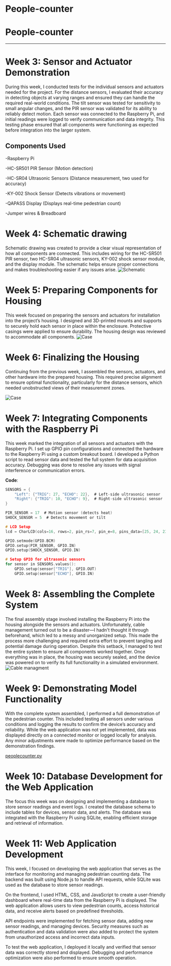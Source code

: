 # People-counter
# People-counter
---
# Week 3: Sensor and Actuator Demonstration
During this week, I conducted tests for the individual sensors and actuators needed for the project. For the distance sensors, I evaluated their accuracy in detecting objects at varying ranges and ensured they can handle the required real-world conditions. The tilt sensor was tested for sensitivity to small angular changes, and the PIR sensor was validated for its ability to reliably detect motion. Each sensor was connected to the Raspberry Pi, and initial readings were logged to verify communication and data integrity. This testing phase ensured that all components were functioning as expected before integration into the larger system.

## Components Used

-Raspberry Pi

-HC-SR501 PIR Sensor (Motion detection)

-HC-SR04 Ultrasonic Sensors (Distance measurement, two used for accuracy)

-KY-002 Shock Sensor (Detects vibrations or movement)

-QAPASS Display (Displays real-time pedestrian count)

-Jumper wires & Breadboard

# Week 4: Schematic drawing
Schematic drawing was created to provide a clear visual representation of how all components are connected. This includes wiring for the HC-SR501 PIR sensor, two HC-SR04 ultrasonic sensors, KY-002 shock sensor module, and the display module. The schematic helps ensure proper connections and makes troubleshooting easier if any issues arise.
![Schematic](Software/shemaPC.png)

# Week 5: Preparing Components for Housing
This week focused on preparing the sensors and actuators for installation into the project’s housing. I designed and 3D-printed mounts and supports to securely hold each sensor in place within the enclosure. Protective casings were applied to ensure durability. The housing design was reviewed to accommodate all components.
![Case](Hardware/3D-design/Images/Case-collage.png)

# Week 6: Finalizing the Housing
Continuing from the previous week, I assembled the sensors, actuators, and other hardware into the prepared housing. This required precise alignment to ensure optimal functionality, particularly for the distance sensors, which needed unobstructed views of their measurement zones.

![Case](Hardware/3D-design/Images/Case-lid-collage.png)

# Week 7: Integrating Components with the Raspberry Pi
This week marked the integration of all sensors and actuators with the Raspberry Pi. I set up GPIO pin configurations and connected the hardware to the Raspberry Pi using a custom breakout board. I developed a Python script to read sensor data and tested the full system for data acquisition accuracy. Debugging was done to resolve any issues with signal interference or communication errors.

**Code**:
```c
SENSORS = {
    "Left": {"TRIG": 27, "ECHO": 22},  # Left-side ultrasonic sensor
    "Right": {"TRIG": 10, "ECHO": 9},  # Right-side ultrasonic sensor
}

PIR_SENSOR = 17  # Motion sensor (detects heat)
SHOCK_SENSOR = 5  # Detects movement or tilt

# LCD Setup
lcd = CharLCD(cols=16, rows=2, pin_rs=7, pin_e=8, pins_data=[25, 24, 23, 18], numbering_mode=GPIO.BCM)

GPIO.setmode(GPIO.BCM)
GPIO.setup(PIR_SENSOR, GPIO.IN)
GPIO.setup(SHOCK_SENSOR, GPIO.IN)

# Setup GPIO for ultrasonic sensors
for sensor in SENSORS.values():
    GPIO.setup(sensor["TRIG"], GPIO.OUT)
    GPIO.setup(sensor["ECHO"], GPIO.IN)
```
# Week 8: Assembling the Complete System
The final assembly stage involved installing the Raspberry Pi into the housing alongside the sensors and actuators. Unfortunately, cable management turned out to be a disaster—I hadn't thought it through beforehand, which led to a messy and unorganized setup. This made the process more challenging and required extra effort to prevent tangling and potential damage during operation. Despite this setback, I managed to test the entire system to ensure all components worked together. Once everything was in place, the housing was securely sealed, and the device was powered on to verify its full functionality in a simulated environment.
![Cable managment](Hardware/Images/Disaster-cable-managment.jpg)


# Week 9: Demonstrating Model Functionality
With the complete system assembled, I performed a full demonstration of the pedestrian counter. This included testing all sensors under various conditions and logging the results to confirm the device’s accuracy and reliability. While the web application was not yet implemented, data was displayed directly on a connected monitor or logged locally for analysis. Any minor adjustments were made to optimize performance based on the demonstration findings.

[peoplecounter.py](https://github.com/Naks00/People-counter/blob/main/IoTRazvojniProjekt/peoplecounter.py)

# Week 10: Database Development for the Web Application
The focus this week was on designing and implementing a database to store sensor readings and event logs. I created the database schema to include tables for devices, sensor data, and alerts. The database was integrated with the Raspberry Pi using SQLite, enabling efficient storage and retrieval of information.

# Week 11: Web Application Development
This week, I focused on developing the web application that serves as the interface for monitoring and managing pedestrian counting data. The backend was built using Node.js to handle API requests, while SQLite was used as the database to store sensor readings.

On the frontend, I used HTML, CSS, and JavaScript to create a user-friendly dashboard where real-time data from the Raspberry Pi is displayed. The web application allows users to view pedestrian counts, access historical data, and receive alerts based on predefined thresholds.

API endpoints were implemented for fetching sensor data, adding new sensor readings, and managing devices. Security measures such as authentication and data validation were also added to protect the system from unauthorized access and incorrect data inputs.

To test the web application, I deployed it locally and verified that sensor data was correctly stored and displayed. Debugging and performance optimization were also performed to ensure smooth operation.
